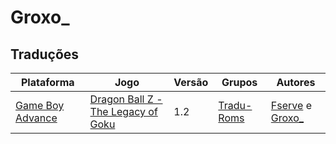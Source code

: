 # Groxo_

## Traduções

| Plataforma | Jogo | Versão | Grupos | Autores |
| ----------- | ----------- | ----------- | ----------- | ----------- |
| [Game Boy Advance](../../traducoes/game-boy-advance/) | [Dragon Ball Z - The Legacy of Goku](../../traducoes/game-boy-advance/dragon-ball-z-the-legacy-of-goku_fserve-groxo/) | 1.2 | [Tradu\-Roms](../../grupos/tradu-roms/) | [Fserve](../../autores/fserve/) e [Groxo\_](../../autores/groxo/) |